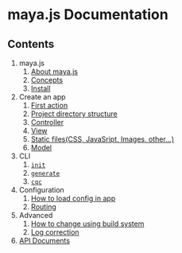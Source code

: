 # maya.js Documentation

## Contents
1. maya.js
    1. [About maya.js](./introduction/what-the-mayajs.md)
    2. [Concepts](./introduction/concept.md)
    3. [Install](./introduction/install.md)
2. Create an app
    1. [First action](./how-to-create-app/setup.md)
    2. [Project directory structure](./how-to-create-app/directory-structure.md)
    3. [Controller](./how-to-create-app/controller-and-router.md)
    4. [View](./how-to-create-app/views.md)
    5. [Static files(CSS, JavaSript, Images, other...)](./how-to-create-app/static-files.md)
    6. [Model](./how-to-create-app/model.md)
3. CLI
    1. [`init`](./cli/init.md)
    2. [`generate`](./cli/generate.md)
    3. [`cqc`](./cli/cqc.md)
4. Configuration
    1. [How to load config in app](./configuration/how-to-load-config.md)
    2. [Routing](./configuration/routing.md)
5. Advanced
    1. [How to change using build system](./advanced/replace-build-system.md)
    2. [Log correction](./advanced/correction-logs.md)
6. [API Documents](../api/README.md)
